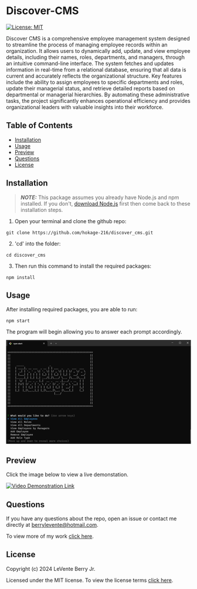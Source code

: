 # Discover-CMS

[![License: MIT](https://img.shields.io/badge/License-MIT-yellow.svg)](https://opensource.org/licenses/MIT)

Discover CMS is a comprehensive employee management system designed to streamline the process of managing employee records within an organization. It allows users to dynamically add, update, and view employee details, including their names, roles, departments, and managers, through an intuitive command-line interface. The system fetches and updates information in real-time from a relational database, ensuring that all data is current and accurately reflects the organizational structure. Key features include the ability to assign employees to specific departments and roles, update their managerial status, and retrieve detailed reports based on departmental or managerial hierarchies. By automating these administrative tasks, the project significantly enhances operational efficiency and provides organizational leaders with valuable insights into their workforce.

## Table of Contents
- [Installation](#installation)
- [Usage](#usage)
- [Preview](#usage)
- [Questions](#questions)
- [License](#license)

## Installation

> **_NOTE:_**
> This package assumes you already have Node.js and npm installed. If you don't, [download Node.js](https://nodejs.org/en/download) first then come back to these installation steps.

1. Open your terminal and clone the github repo:

```
git clone https://github.com/hokage-216/discover_cms.git
```

2. 'cd' into the folder:

```
cd discover_cms
```

3. Then run this command to install the required packages:

```
npm install
```

## Usage

After installing required packages, you are able to run:

```
npm start
```

The program will begin allowing you to answer each prompt accordingly.

![Questions Example](./img/mainMenu.png)

## Preview

Click the image below to view a live demonstation.

[![Video Demonstration Link](https://img.youtube.com/vi/GTsW5hLtMfo/0.jpg)](https://youtu.be/GTsW5hLtMfo)

## Questions

If you have any questions about the repo, open an issue or contact me directly at berrylevente@hotmail.com.

To view more of my work [click here](https://github.com/hokage-216/).

## License

Copyright (c) 2024 LeVente Berry Jr.

Licensed under the MIT license. To view the license terms [click here](https://opensource.org/licenses/MIT).



